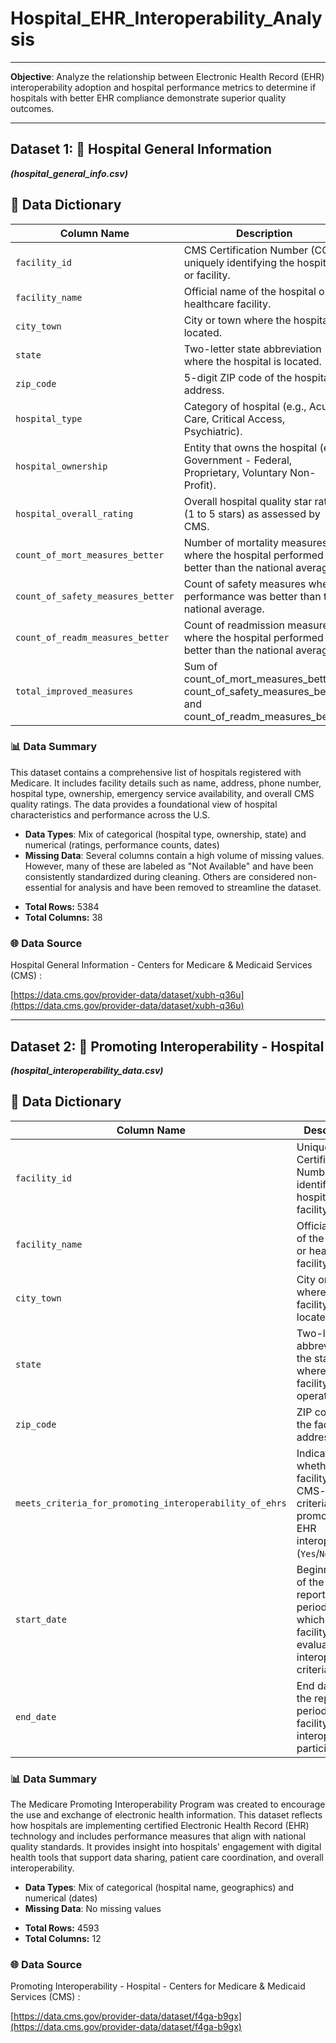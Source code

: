 # Hospital_EHR_Interoperability_Analysis


--- 

**Objective**: Analyze the relationship between Electronic Health Record (EHR) interoperability adoption and hospital performance metrics to determine if hospitals with better EHR compliance demonstrate superior quality outcomes.

---

## Dataset 1: 🏥 Hospital General Information
***(hospital_general_info.csv)***


## 📘 Data Dictionary

| Column Name                         | Description                                                                                 |
|-------------------------------------|---------------------------------------------------------------------------------------------|
| `facility_id`                       | CMS Certification Number (CCN) uniquely identifying the hospital or facility.              |
| `facility_name`                     | Official name of the hospital or healthcare facility.                                      |
| `city_town`                         | City or town where the hospital is located.                                                |
| `state`                             | Two-letter state abbreviation where the hospital is located.                               |
| `zip_code`                          | 5-digit ZIP code of the hospital’s address.                                                |
| `hospital_type`                     | Category of hospital (e.g., Acute Care, Critical Access, Psychiatric).                     |
| `hospital_ownership`                | Entity that owns the hospital (e.g., Government - Federal, Proprietary, Voluntary Non-Profit). |
| `hospital_overall_rating`           | Overall hospital quality star rating (1 to 5 stars) as assessed by CMS.                    |
| `count_of_mort_measures_better`     | Number of mortality measures where the hospital performed better than the national average.|
| `count_of_safety_measures_better`   | Count of safety measures where performance was better than the national average.           |
| `count_of_readm_measures_better`    | Count of readmission measures where the hospital performed better than the national average.|
| `total_improved_measures`           | Sum of count_of_mort_measures_better, count_of_safety_measures_better, and count_of_readm_measures_better |


### 📊 Data Summary

This dataset contains a comprehensive list of hospitals registered with Medicare. It includes facility details such as name, address, phone number, hospital type, ownership, emergency service availability, and overall CMS quality ratings. The data provides a foundational view of hospital characteristics and performance across the U.S.

- **Data Types**: Mix of categorical (hospital type, ownership, state) and numerical (ratings, performance counts, dates)
- **Missing Data**: Several columns contain a high volume of missing values. However, many of these are labeled as "Not Available" and have been consistently standardized during cleaning. Others are considered non-essential for analysis and have been removed to streamline the dataset.
+ **Total Rows:** 5384
+ **Total Columns:** 38

  
### 🌐 Data Source
Hospital General Information - Centers for Medicare & Medicaid Services (CMS) :

[https://data.cms.gov/provider-data/dataset/xubh-q36u](https://data.cms.gov/provider-data/dataset/xubh-q36u)


___


## Dataset 2: 🔗 Promoting Interoperability - Hospital
***(hospital_interoperability_data.csv)***


## 📘 Data Dictionary

| Column Name                                                   | Description                                                                                           |
|---------------------------------------------------------------|-------------------------------------------------------------------------------------------------------|
| `facility_id`                                                 | Unique CMS Certification Number (CCN) identifying the hospital or facility.                           |
| `facility_name`                                               | Official name of the hospital or healthcare facility.                                                 |
| `city_town`                                                   | City or town where the facility is located.                                                           |
| `state`                                                       | Two-letter abbreviation of the state where the facility operates.                                     |
| `zip_code`                                                    | ZIP code for the facility’s address.                                                                  |
| `meets_criteria_for_promoting_interoperability_of_ehrs`       | Indicates whether the facility meets CMS-defined criteria for promoting EHR interoperability (`Yes`/`No`). |
| `start_date`                                                  | Beginning date of the reporting period during which the facility was evaluated for interoperability criteria. |
| `end_date`                                                    | End date of the reporting period for the facility’s interoperability participation.                   |


### 📊 Data Summary

The Medicare Promoting Interoperability Program was created to encourage the use and exchange of electronic health information. This dataset reflects how hospitals are implementing certified Electronic Health Record (EHR) technology and includes performance measures that align with national quality standards. It provides insight into hospitals' engagement with digital health tools that support data sharing, patient care coordination, and overall interoperability.

- **Data Types**: Mix of categorical (hospital name, geographics) and numerical (dates)
- **Missing Data**: No missing values
+ **Total Rows:** 4593
+ **Total Columns:** 12


### 🌐 Data Source

Promoting Interoperability - Hospital - Centers for Medicare & Medicaid Services (CMS) :

[https://data.cms.gov/provider-data/dataset/f4ga-b9gx](https://data.cms.gov/provider-data/dataset/f4ga-b9gx)
